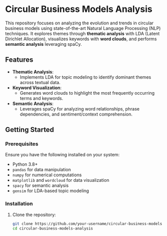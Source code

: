 # Circular Business Models Analysis

This repository focuses on analyzing the evolution and trends in circular business models using state-of-the-art Natural Language Processing (NLP) techniques. It explores themes through **thematic analysis** with LDA (Latent Dirichlet Allocation), visualizes keywords with **word clouds**, and performs **semantic analysis** leveraging spaCy.

## Features

- **Thematic Analysis**:
  - Implements LDA for topic modeling to identify dominant themes across textual data.
- **Keyword Visualization**:
  - Generates word clouds to highlight the most frequently occurring terms and keywords.
- **Semantic Analysis**:
  - Leverages spaCy for analyzing word relationships, phrase dependencies, and sentiment/context comprehension.

## Getting Started

### Prerequisites
Ensure you have the following installed on your system:
- Python 3.8+
- `pandas` for data manipulation
- `numpy` for numerical computations
- `matplotlib` and `wordcloud` for data visualization
- `spacy` for semantic analysis
- `gensim` for LDA-based topic modeling

### Installation
1. Clone the repository:
   ```bash
   git clone https://github.com/your-username/circular-business-models-analysis.git
   cd circular-business-models-analysis

